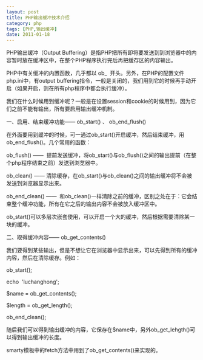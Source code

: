 ```yaml
---
layout: post
title: PHP输出缓冲技术介绍
category: php
tags: [PHP,输出缓冲]
date: 2011-01-18
---
```

<p>PHP输出缓冲（Output Buffering）是指PHP把所有即将要发送到到浏览器中的内容暂时放在缓冲区中，在整个PHP程序执行完后再把缓存区的内容输出。</p>
<p>PHP中有关缓冲的内置函数，几乎都以 ob_&nbsp; 开头。另外，在PHP的配置文件php.ini中，有output buffering指令，一般是关闭的，我们用到它的时候再手动开启（如果开启，则在所有php程序中都会执行缓冲）。</p>
<p>我们在什么时候用到缓冲呢？一般是在设置session和cookie的时候用到，因为它们之前不能有输出，所有要启用输出缓冲机制。</p>
<p>一、启用、结束缓冲功能&mdash;&mdash; ob_start() 、 ob_end_flush()</p>
<p>在外面要用到缓冲的时候，可一通过ob_start()开启缓冲，然后结束缓冲，用ob_end_flush()。几个常用的函数：</p>
<p>ob_flush() &mdash;&mdash;&nbsp; 提前发送缓冲，将ob_start()与ob_flush()之间的输出提前（在整个php程序结束之前）发送到浏览器中。</p>
<p>ob_clean() &mdash;&mdash; 清除缓存，在ob_start()与ob_clean()之间的输出缓冲将不会被发送到浏览器显示出来。</p>
<p>ob_end_clean() &mdash;&mdash;&nbsp; 和ob_clean()一样清除之前的缓冲，区别之处在于：它会结束整个缓冲功能，所有在它之后的输出内容不会被放入缓冲区中。</p>
<p>ob_start()可以多层次嵌套使用，可以开启一个大的缓冲，然后根据需要清除某一块的缓冲。</p>
<p>二、取得缓冲内容&mdash;&mdash; ob_get_contents()</p>
<p>我们要得到某些输出，但是不想让它在浏览器中显示出来，可以先得到所有的缓冲内容，然后在清除缓存。例如：</p>
<p>ob_start();</p>
<p>echo&nbsp; 'luchanghong';</p>
<p>$name = ob_get_contents();</p>
<p>$length = ob_get_length();</p>
<p>ob_end_clean();</p>
<p>随后我们可以得到输出缓冲的内容，它保存在$name中，另外ob_get_lehgth()可以得到输出缓冲的长度。</p>
<p>smarty模板中的fetch方法中用到了ob_get_contents()来实现的。</p>
